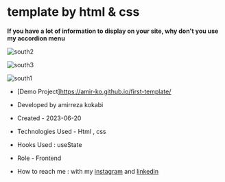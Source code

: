 # template by html & css

**If you have a lot of information to display on your site, why don't you use my accordion menu**

![south2](https://github.com/amir-ko/first-template/assets/119657835/f00ef54c-ceac-46ca-99c6-ff85e59cddcc)

![south3](https://github.com/amir-ko/first-template/assets/119657835/d09112be-9237-4938-805b-5eb49c107425)

![south1](https://github.com/amir-ko/first-template/assets/119657835/bcd464fb-00e9-4091-b133-52d21258633d)

- [Demo Project]https://amir-ko.github.io/first-template/

- Developed by amirreza kokabi

- Created - 2023-06-20

- Technologies Used - Html , css 

- Hooks Used : useState 

- Role - Frontend

- How to reach me : with my [instagram](https://instagram.com/amirrezakokabiweb?igshid=NGExMmI2YTkyZg==
) and [linkedin](https://www.linkedin.com/in/amirreza-kokabi-ba7716143/)

